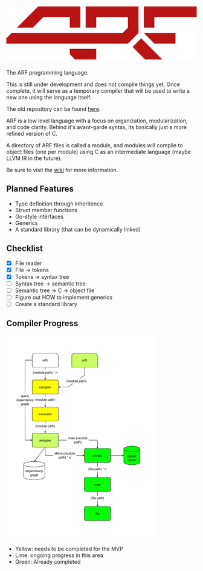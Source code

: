 # ![ARF](assets/logo.svg)

The ARF programming language.

This is still under development and does not compile things yet. Once complete,
it will serve as a temporary compiler that will be used to write a new one using
the language itself.

The old repository can be found [here](https://github.com/sashakoshka/arf-old).

ARF is a low level language with a focus on organization, modularization, and
code clarity. Behind it's avant-garde syntax, its basically just a more refined
version of C.

A directory of ARF files is called a module, and modules will compile to object
files (one per module) using C as an intermediate language (maybe LLVM IR in the
future).

Be sure to visit the [wiki](https://git.tebibyte.media/arf/arf/wiki) for more
information.

## Planned Features

- Type definition through inheritence
- Struct member functions
- Go-style interfaces
- Generics
- A standard library (that can be dynamically linked)

## Checklist

- [X] File reader
- [X] File -> tokens
- [X] Tokens -> syntax tree
- [ ] Syntax tree -> semantic tree
- [ ] Semantic tree -> C -> object file
- [ ] Figure out HOW to implement generics
- [ ] Create a standard library

## Compiler Progress

<img src="assets/heatmap.png" alt="Progress heatmap" width="400">

- Yellow: needs to be completed for the MVP
- Lime: ongoing progress in this area
- Green: Already completed

